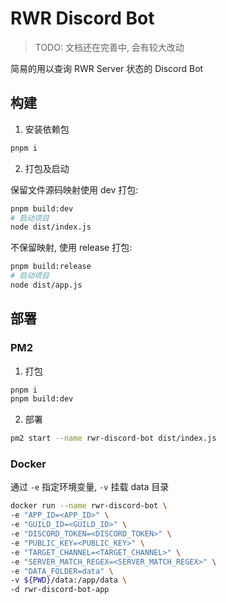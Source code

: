 # RWR Discord Bot

> TODO: 文档还在完善中, 会有较大改动

简易的用以查询 RWR Server 状态的 Discord Bot

## 构建

1. 安装依赖包

```sh
pnpm i
```

2. 打包及启动

保留文件源码映射使用 dev 打包:

```sh
pnpm build:dev
# 启动项目
node dist/index.js
```

不保留映射, 使用 release 打包:
```sh
pnpm build:release
# 启动项目
node dist/app.js
```

## 部署

### PM2

1. 打包

```sh
pnpm i
pnpm build:dev
```

2. 部署

```sh
pm2 start --name rwr-discord-bot dist/index.js
```

### Docker

通过 `-e` 指定环境变量, `-v` 挂载 data 目录

```sh
docker run --name rwr-discord-bot \
-e "APP_ID=<APP_ID>" \
-e "GUILD_ID=<GUILD_ID>" \
-e "DISCORD_TOKEN=<DISCORD_TOKEN>" \
-e "PUBLIC_KEY=<PUBLIC_KEY>" \
-e "TARGET_CHANNEL=<TARGET_CHANNEL>" \
-e "SERVER_MATCH_REGEX=<SERVER_MATCH_REGEX>" \
-e "DATA_FOLDER=data" \
-v ${PWD}/data:/app/data \
-d rwr-discord-bot-app
```